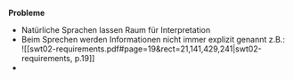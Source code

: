 **Probleme**
- Natürliche Sprachen lassen Raum für Interpretation
- Beim Sprechen werden Informationen nicht immer explizit genannt z.B.: ![[swt02-requirements.pdf#page=19&rect=21,141,429,241|swt02-requirements, p.19]]
- 